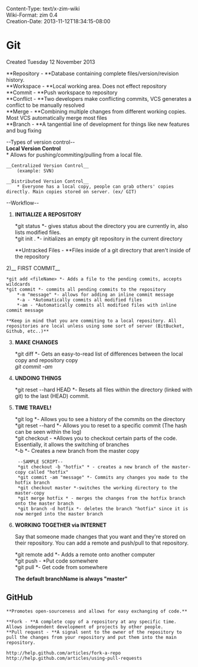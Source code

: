 Content-Type: text/x-zim-wiki  
Wiki-Format: zim 0.4  
Creation-Date: 2013-11-12T18:34:15-08:00  
  
# Git  
Created Tuesday 12 November 2013  
  
**Repository - **Database containing complete files/version/revision history.   
**Workspace - **Local working area. Does not effect repository  
**Commit - **Push workspace to repository  
**Conflict - **Two developers make conflicting commits, VCS generates a conflict to be manually resolved  
**Merge - **Combining multiple changes from different working copies. Most VCS automatically merge most files  
**Branch - **A tangential line of development for things like new features and bug fixing  
  
--Types of version control--  
	__Local Version Control__  
		* Allows for pushing/commiting/pulling from a local file.  
  
	__Centralized Version Control__  
		(example: SVN)  
		  
	__Distributed Version Control__  
		* Everyone has a local copy, people can grab others' copies directly. Main copies stored on server. (ex/ GIT)  
  
  
  
--Workflow--  
1) __INITIALIZE A REPOSITORY__  
  
	*git status *- gives status about the directory you are currently in, also lists modified files.  
	*git init . *- initializes an empty git repository in the current directory  
	  
	**Untracked Files - **Files inside of a git directory that aren't inside of the repository  
  
2)__ FIRST COMMIT__  
  
	*git add <fileName> *- Adds a file to the pending commits, accepts wildcards  
	*git commit *- commits all pending commits to the repository  
		*-m "message" *- allows for adding an inline commit message  
		*-a - *Automatically commits all modified files  
		*-am - *Automatically commits all modified files with inline commit message  
		  
	**Keep in mind that you are commiting to a local repository. All repositories are local unless using some sort of server (BitBucket, Github, etc..)**  
  
3) __MAKE CHANGES__  
  
	*git diff <fileName> *- Gets an easy-to-read list of differences between the local copy and repository copy  
	*git commit -am <message>*  
	  
4) __UNDOING THINGS__  
	  
	*git reset --hard HEAD *- Resets all files within the directory (linked with git) to the last (HEAD) commit.  
  
5) __TIME TRAVEL!__  
	  
	*git log *- Allows you to see a history of the commits on the directory  
	*git reset --hard <hash> *- Allows you to reset to a specific commit (The hash can be seen within the log)  
	*git checkout <branchOptions> - *Allows you to checkout certain parts of the code. Essentially, it allows the switching of branches  
		*-b <branchName> *- Creates a new branch from the master copy  
		  
		--SAMPLE SCRIPT--  
		*git checkout -b "hotfix" * - creates a new branch of the master-copy called "hotfix"  
		*git commit -am "message" *- Commits any changes you made to the hotfix branch  
		*git checkout master *-switches the working directory to the master-copy  
		*git merge hotfix * - merges the changes from the hotfix branch onto the master branch  
		*git branch -d hotfix *- deletes the branch "hotfix" since it is now merged into the master branch  
  
6) __WORKING TOGETHER via INTERNET__  
  
	Say that someone made changes that you want and they're stored on their repository. You can add a remote and push/pull to that repository.  
	  
	*git remote add <name> <networkAddress> *- Adds a remote onto another computer  
	*git push <remoteName> <branchName> - *Put code somewhere  
	*git pull <remoteName> <branchName> *- Get code from somewhere  
	  
	**The default branchName is always "master"**  
  
  
## GitHub  
  
	**Promotes open-sourceness and allows for easy exchanging of code.**  
	  
	**Fork - **A complete copy of a repository at any specific time. Allows independent development of projects by other people.  
	**Pull request - **A signal sent to the owner of the repository to pull the changes from your repository and put them into the main repository.  
	  
	http://help.github.com/articles/fork-a-repo  
	http://help.github.com/articles/using-pull-requests  
	  
	  
